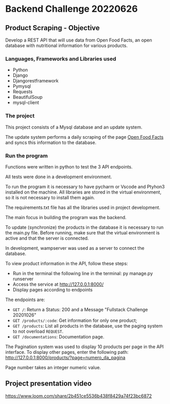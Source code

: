 # Backend Challenge 20220626

## Product Scraping - Objective
Develop a REST API that will use data from Open Food Facts, an open database with nutritional information for various products.

### Languages, Frameworks and Libraries used
- Python
- Django
- Djangorestframework
- Pymysql
- Requests
- BeautifulSoup
- mysql-client

### The project
This project consists of a Mysql database and an update system.

The update system performs a daily scraping of the page [Open Food Facts](https://world.openfoodfacts.org/) and syncs this information to the database.

### Run the program

Functions were written in python to test the 3 API endpoints.

All tests were done in a development environment.

To run the program it is necessary to have pycharm or Vscode and Ptyhon3 installed on the machine. All libraries are stored in the virtual environment, so it is not necessary to install them again.

The requirements.txt file has all the libraries used in project development.

The main focus in building the program was the backend.

To update (synchronize) the products in the database it is necessary to run the main.py file. Before running, make sure that the virtual environment is active and that the server is connected.

In development, wampserver was used as a server to connect the database.

To view product information in the API, follow these steps:
- Run in the terminal the following line in the terminal: py manage.py runserver
- Access the service at http://127.0.0.1:8000/
- Display pages according to endpoints

The endpoints are:
- `GET /`: Return a Status: 200 and a Message "Fullstack Challenge 20201026"
- `GET /products/:code`: Get information for only one product;
- `GET /products`: List all products in the database, use the paging system to not overload `REQUEST`.
- `GET /documentations`: Documentation page.

The Pagination system was used to display 10 products per page in the API interface. To display other pages, enter the following path: http://127.0.0.1:8000/products/?page=numero_da_pagina

Page number takes an integer numeric value.

## Project presentation video
https://www.loom.com/share/2b451ce5536b438f8429a74f23bc6872
